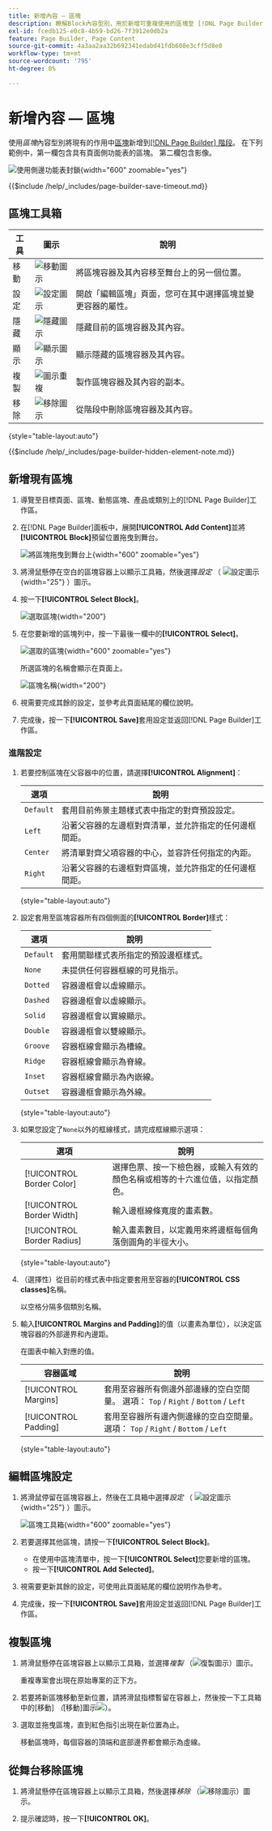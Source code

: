 ```yaml
---
title: 新增內容 — 區塊
description: 瞭解Block內容型別，用於新增可重複使用的區塊至 [!DNL Page Builder] 階段。
exl-id: fcedb125-e0c8-4b59-bd26-7f3912e0db2a
feature: Page Builder, Page Content
source-git-commit: 4a3aa2aa32b692341edabd41fdb608e3cff5d8e0
workflow-type: tm+mt
source-wordcount: '795'
ht-degree: 0%

---
```


# 新增內容 — 區塊

使用&#x200B;_區塊_&#x200B;內容型別將現有的作用中[區塊](../content-design/blocks.md)新增到[[!DNL Page Builder] 階段](workspace.md#stage)。 在下列範例中，第一欄包含具有頁面側功能表的區塊。 第二欄包含影像。

![使用側邊功能表封鎖](./assets/pb-add-content-block-example.png){width="600" zoomable="yes"}

{{$include /help/_includes/page-builder-save-timeout.md}}

## 區塊工具箱

| 工具 | 圖示 | 說明 |
| --------- | -------- | ------------- |
| 移動 | ![移動圖示](./assets/pb-icon-move.png) | 將區塊容器及其內容移至舞台上的另一個位置。 |
| 設定 | ![設定圖示](./assets/pb-icon-settings.png) | 開啟「編輯區塊」頁面，您可在其中選擇區塊並變更容器的屬性。 |
| 隱藏 | ![隱藏圖示](./assets/pb-icon-hide.png) | 隱藏目前的區塊容器及其內容。 |
| 顯示 | ![顯示圖示](./assets/pb-icon-show.png) | 顯示隱藏的區塊容器及其內容。 |
| 複製 | ![圖示重複](./assets/pb-icon-duplicate.png) | 製作區塊容器及其內容的副本。 |
| 移除 | ![移除圖示](./assets/pb-icon-remove.png) | 從階段中刪除區塊容器及其內容。 |

{style="table-layout:auto"}

{{$include /help/_includes/page-builder-hidden-element-note.md}}

## 新增現有區塊

1. 導覽至目標頁面、區塊、動態區塊、產品或類別上的[!DNL Page Builder]工作區。

1. 在[!DNL Page Builder]面板中，展開&#x200B;**[!UICONTROL Add Content]**&#x200B;並將&#x200B;**[!UICONTROL Block]**&#x200B;預留位置拖曳到舞台。

   ![將區塊拖曳到舞台上](./assets/pb-add-content-block-drag.png){width="600" zoomable="yes"}

1. 將滑鼠懸停在空白的區塊容器上以顯示工具箱，然後選擇&#x200B;_設定_ （ ![設定圖示](./assets/pb-icon-settings.png){width="25"} ）圖示。

1. 按一下&#x200B;**[!UICONTROL Select Block]**。

   ![選取區塊](./assets/pb-add-content-block-select.png){width="200"}

1. 在您要新增的區塊列中，按一下最後一欄中的&#x200B;**[!UICONTROL Select]**。

   ![選取的區塊](./assets/pb-add-content-block-selected.png){width="600" zoomable="yes"}

   所選區塊的名稱會顯示在頁面上。

   ![區塊名稱](./assets/pb-add-content-block-name.png){width="200"}

1. 視需要完成其餘的設定，並參考此頁面結尾的欄位說明。

1. 完成後，按一下&#x200B;**[!UICONTROL Save]**&#x200B;套用設定並返回[!DNL Page Builder]工作區。

### 進階設定

1. 若要控制區塊在父容器中的位置，請選擇&#x200B;**[!UICONTROL Alignment]**：

   | 選項 | 說明 |
   | ------ | ----------- |
   | `Default` | 套用目前佈景主題樣式表中指定的對齊預設設定。 |
   | `Left` | 沿著父容器的左邊框對齊清單，並允許指定的任何邊框間距。 |
   | `Center` | 將清單對齊父項容器的中心，並容許任何指定的內距。 |
   | `Right` | 沿著父容器的右邊框對齊區塊，並允許指定的任何邊框間距。 |

   {style="table-layout:auto"}

1. 設定套用至區塊容器所有四個側面的&#x200B;**[!UICONTROL Border]**&#x200B;樣式：

   | 選項 | 說明 |
   | ------ | ----------- |
   | `Default` | 套用關聯樣式表所指定的預設邊框樣式。 |
   | `None` | 未提供任何容器框線的可見指示。 |
   | `Dotted` | 容器邊框會以虛線顯示。 |
   | `Dashed` | 容器邊框會以虛線顯示。 |
   | `Solid` | 容器邊框會以實線顯示。 |
   | `Double` | 容器邊框會以雙線顯示。 |
   | `Groove` | 容器框線會顯示為槽線。 |
   | `Ridge` | 容器框線會顯示為脊線。 |
   | `Inset` | 容器框線會顯示為內嵌線。 |
   | `Outset` | 容器邊框會顯示為外線。 |

   {style="table-layout:auto"}

1. 如果您設定了`None`以外的框線樣式，請完成框線顯示選項：

   | 選項 | 說明 |
   | ------ |------------ |
   | [!UICONTROL Border Color] | 選擇色票、按一下檢色器，或輸入有效的顏色名稱或相等的十六進位值，以指定顏色。 |
   | [!UICONTROL Border Width] | 輸入邊框線條寬度的畫素數。 |
   | [!UICONTROL Border Radius] | 輸入畫素數目，以定義用來將邊框每個角落倒圓角的半徑大小。 |

   {style="table-layout:auto"}

1. （選擇性）從目前的樣式表中指定要套用至容器的&#x200B;**[!UICONTROL CSS classes]**&#x200B;名稱。

   以空格分隔多個類別名稱。

1. 輸入&#x200B;**[!UICONTROL Margins and Padding]**&#x200B;的值（以畫素為單位），以決定區塊容器的外部邊界和內邊距。

   在圖表中輸入對應的值。

   | 容器區域 | 說明 |
   | -------------- | ----------- |
   | [!UICONTROL Margins] | 套用至容器所有側邊外部邊緣的空白空間量。 選項： `Top` / `Right` / `Bottom` / `Left` |
   | [!UICONTROL Padding] | 套用至容器所有邊內側邊緣的空白空間量。 選項： `Top` / `Right` / `Bottom` / `Left` |

   {style="table-layout:auto"}

## 編輯區塊設定

1. 將滑鼠停留在區塊容器上，然後在工具箱中選擇&#x200B;_設定_ （ ![設定圖示](./assets/pb-icon-settings.png){width="25"} ）圖示。

   ![區塊工具箱](./assets/pb-add-content-block-toolbox.png){width="600" zoomable="yes"}

1. 若要選擇其他區塊，請按一下&#x200B;**[!UICONTROL Select Block]**。

   - 在使用中區塊清單中，按一下&#x200B;**[!UICONTROL Select]**&#x200B;您要新增的區塊。
   - 按一下&#x200B;**[!UICONTROL Add Selected]**。

1. 視需要更新其餘的設定，可使用此頁面結尾的欄位說明作為參考。

1. 完成後，按一下&#x200B;**[!UICONTROL Save]**&#x200B;套用設定並返回[!DNL Page Builder]工作區。

## 複製區塊

1. 將滑鼠懸停在區塊容器上以顯示工具箱，並選擇&#x200B;_複製_ （![復製圖示](./assets/pb-icon-duplicate.png)）圖示。

   重複專案會出現在原始專案的正下方。

1. 若要將新區塊移動至新位置，請將滑鼠指標暫留在容器上，然後按一下工具箱中的[移動] _（_[移動]圖示![）。](./assets/pb-icon-move.png)

1. 選取並拖曳區塊，直到紅色指引出現在新位置為止。

   移動區塊時，每個容器的頂端和底部邊界都會顯示為虛線。

## 從舞台移除區塊

1. 將滑鼠懸停在區塊容器上以顯示工具箱，然後選擇&#x200B;_移除_ （![移除圖示](./assets/pb-icon-remove.png)）圖示。

1. 提示確認時，按一下&#x200B;**[!UICONTROL OK]**。

<!-- Last updated from includes: 2023-09-11 14:30:19 -->
